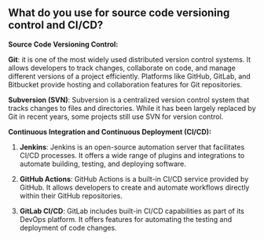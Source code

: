 ## What do you use for source code versioning control and CI/CD?

**Source Code Versioning Control:**

**Git**: it is one of the most widely used distributed version control systems. It allows developers to track changes, collaborate on code, and manage different versions of a project efficiently. Platforms like GitHub, GitLab, and Bitbucket provide hosting and collaboration features for Git repositories.

**Subversion (SVN)**: Subversion is a centralized version control system that tracks changes to files and directories. While it has been largely replaced by Git in recent years, some projects still use SVN for version control.


**Continuous Integration and Continuous Deployment (CI/CD):**

1. **Jenkins**: Jenkins is an open-source automation server that facilitates CI/CD processes. It offers a wide range of plugins and integrations to automate building, testing, and deploying software.

2. **GitHub Actions**: GitHub Actions is a built-in CI/CD service provided by GitHub. It allows developers to create and automate workflows directly within their GitHub repositories.

3. **GitLab CI/CD**: GitLab includes built-in CI/CD capabilities as part of its DevOps platform. It offers features for automating the testing and deployment of code changes.